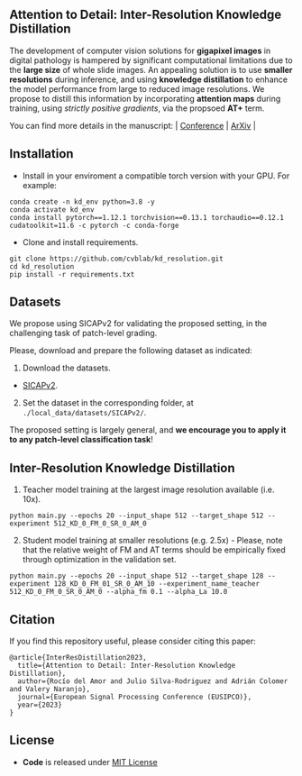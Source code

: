## Attention to Detail: Inter-Resolution Knowledge Distillation

The development of computer vision solutions for **gigapixel images** in digital pathology is hampered by significant
computational limitations due to the **large size** of whole slide images. An appealing solution is to use **smaller 
resolutions** during inference, and using **knowledge distillation** to enhance the model performance from large to 
reduced  image resolutions. We propose to distill this information by incorporating **attention maps** during training,
using *strictly positive gradients*, via the propsoed **AT+** term.

You can find more details in the manuscript: | [Conference](https://ieeexplore.ieee.org/abstract/document/10289941) | [ArXiv](https://arxiv.org/abs/2401.06010) |

## Installation

* Install in your enviroment a compatible torch version with your GPU. For example:

```
conda create -n kd_env python=3.8 -y
conda activate kd_env
conda install pytorch==1.12.1 torchvision==0.13.1 torchaudio==0.12.1 cudatoolkit=11.6 -c pytorch -c conda-forge
```

* Clone and install requirements.

```
git clone https://github.com/cvblab/kd_resolution.git
cd kd_resolution
pip install -r requirements.txt
```

## Datasets

We propose using SICAPv2 for validating the proposed setting, in the challenging task of patch-level grading.

Please, download and prepare the following dataset as indicated:

1. Download the datasets.

* [SICAPv2](https://data.mendeley.com/datasets/9xxm58dvs3/2).

2. Set the dataset in the corresponding folder, at `./local_data/datasets/SICAPv2/`.

The proposed setting is largely general, and **we encourage you to apply it to any patch-level classification task**!

## Inter-Resolution Knowledge Distillation

1. Teacher model training at the largest image resolution available (i.e. 10x).
```
python main.py --epochs 20 --input_shape 512 --target_shape 512 --experiment 512_KD_0_FM_0_SR_0_AM_0
```
2. Student model training at smaller resolutions (e.g. 2.5x) - Please, note that the relative weight of FM and AT terms
should be empirically fixed through optimization in the validation set.
```
python main.py --epochs 20 --input_shape 512 --target_shape 128 --experiment 128_KD_0_FM_01_SR_0_AM_10 --experiment_name_teacher 512_KD_0_FM_0_SR_0_AM_0 --alpha_fm 0.1 --alpha_La 10.0
```

## Citation

If you find this repository useful, please consider citing this paper:
```
@article{InterResDistillation2023,
  title={Attention to Detail: Inter-Resolution Knowledge Distillation},
  author={Rocío del Amor and Julio Silva-Rodriguez and Adrián Colomer and Valery Naranjo},
  journal={European Signal Processing Conference (EUSIPCO)},
  year={2023}
}
```

## License

- **Code** is released under [MIT License](LICENSE)
